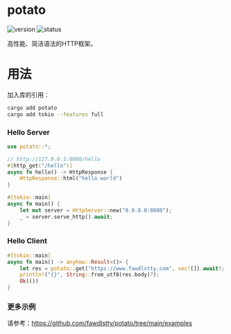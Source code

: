 # potato

![version](https://img.shields.io/badge/dynamic/toml?url=https%3A%2F%2Fraw.githubusercontent.com%2Ffawdlstty%2Fpotato%2Fmain%2F/potato/Cargo.toml&query=package.version&label=version)
![status](https://img.shields.io/github/actions/workflow/status/fawdlstty/potato/rust.yml)

高性能、简洁语法的HTTP框架。

# 用法

加入库的引用：

```sh
cargo add potato
cargo add tokio --features full
```

### Hello Server

```rust
use potato::*;

// http://127.0.0.1:8080/hello
#[http_get("/hello")]
async fn hello() -> HttpResponse {
    HttpResponse::html("hello world")
}

#[tokio::main]
async fn main() {
    let mut server = HttpServer::new("0.0.0.0:8080");
    _ = server.serve_http().await;
}
```

### Hello Client

```rust
#[tokio::main]
async fn main() -> anyhow::Result<()> {
    let res = potato::get("https://www.fawdlstty.com", vec![]).await?;
    println!("{}", String::from_utf8(res.body)?);
    Ok(())
}
```

### 更多示例

请参考：<https://github.com/fawdlstty/potato/tree/main/examples>

<!--
# TODO

- jemalloc
- static path security
- file for download
- cookie
- CORS
-->

